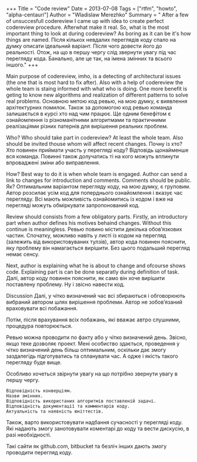 +++
Title = "Code review"
Date = 2013-07-08
Tags = ["rtfm", "howto", "alpha-centauri"]
Author = "Wladislaw Merezhko"
Summary = "
After a few of unsuccesfull codereview I came up with idea to create perfect codereview procedure. Afterwhat make it real. So, what is the most important thing to look at during codereview? As boring as it can be it's how things are named.
Після кількох невдалих переглядів коду спало на думку описати ідеальний варіант. Після чого довести його до реальності. Отож, на що в першу чергу слід звернути увагу під час перегляду кода. Банально, але це так, на імена змінних та всього іншого."
+++

Main purpose of codereview, imho, is a detecting of architectural issues (the one that is most hard to fix after). Also with a help of codereview the whole team is staing informed with what who is doing. One more benefit is geting to know new algorithms and realization of different patterns to solve real problems.
Основною метою код ревью, на мою думку, є виявлення архітектурних помилок. Також за допомогою код ревью команда залишається в курсі хто над чим працює. Ще одним бенефітом є ознайомлення із різноманітними алгоритмами та практичними реалізаціями різних патернів для вирішення реальних проблем.

Who?
Who should take part in codereview? At least the whole team. Also should be invited thouse whom will affect recent changes.
Почну із хто? Хто повинен приймати участь у перегляді коду? Відповідь щонайменше вся команда. Повинні також долучатись ті на кого можуть вплинути впроваджені зміни або виправлення.

How?
Best way to do it is when whole team is engaged. Author can send a link to changes for introduction and comments. Comments should be public.
Як? Оптимальним варіантом перегляду коду, на мою думку, є груповим. Автор розсилає усім код для поперднього ознайомлення і вказує час перегляду. Всі мають можливість ознайомитись із кодом і вже на перегляді можуть обміркувати запропонований код.

Review should consists from a few obligatory parts. Firstly, an introductory part when author defines his motives behaind changes. Without this continue is meaningless.
Ревью повино містити декілька обов’язкових частин. Спочатку, можливо навіть у листі із кодом на перегляд (залежить від використовуваних тулзів), автор кода повинен пояснити, яку проблему він намагається вирішити. Без цього подальший перегляд немає сенсу.

Next, author is explaining what he is about to change and ofcourse shows code. Explaining part is can be done separatly during definition of task.
Далі, автор коду повинен пояснити, як само він хоче вирішити поставлену проблему. Ну і звісно навести код.

Discussion 
Далі, у чітко визначений час всі збираються і обговорюють вибраний автором шлях вирішення проблеми. Автор не зобов’язаний враховувати всі побажання.

Потім, після врахування всіх побажань, які вважає автро слушними, процедура повторюється.

Ревью можна проводити по факту або у чітко визначений день. Звісно, якщо теке дозволяє проект. Мені особиство здається, проведення у чітко визначений день більш оптимальним, оскільки дає змогу заздалегідь підготуватись та спланувати час. А одже і якість такого перегляду буде вище.

Особливо хочеться звірнути увагу на що потрібно звернути увагу в першу чергу.

    Відповідність конверціям.
    Назви змінних.
    Відповідність використаних алгоритмів поставленій задачі.
    Відповідність документації та комментарів коду.
    Актуальність та наявність юніттестів.

Також, варто використовувати надбання сучасності у перегляді коду. Які надають змогу занотовувати коментарі до коду та вести дискусію, в разі необхідності.

Такі сайти як github.com, bitbucket та безліч інших дають змогу проводити перегляд коду.
